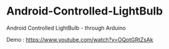 # Android-Controlled-LightBulb
Android Controlled LightBulb - through Arduino

Demo : https://www.youtube.com/watch?v=OQotGRtZsAk
